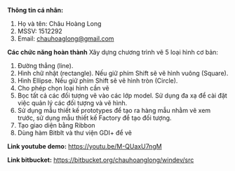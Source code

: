 **Thông tin cá nhân:**
1. Họ và tên: Châu Hoàng Long
2. MSSV: 1512292
3. Email: chauhoaglong@gmail.com

**Các chức năng hoàn thành**
Xây dựng chương trình vẽ 5 loại hình cơ bản:
1. Ðường thẳng (line).	
2. Hình chữ nhật (rectangle). Nếu giữ phím Shift sẽ vẽ hình vuông (Square).
3. Hình Ellipse. Nếu giữ phím Shift sẽ vẽ hình tròn (Circle).
4. Cho phép chọn loại hình cần vẽ
5. Bọc tất cả các đối tượng vẽ vào các lớp model. Sử dụng đa xạ để cài đặt việc quản lý các đối tượng và vẽ hình. 
6. Sử dụng mẫu thiết kế prototypes để tạo ra hàng mẫu nhằm vẽ xem trước, sử dụng mẫu thiết kế Factory để tạo đối tượng.
7. Tạo giao diện bằng Ribbon
8. Dùng hàm Bitblt và thư viện GDI+ để vẽ

**Link youtube demo:** 
https://youtu.be/M-QUaxU7ngM

**Link bitbucket:** 
https://bitbucket.org/chauhoanglong/windev/src
